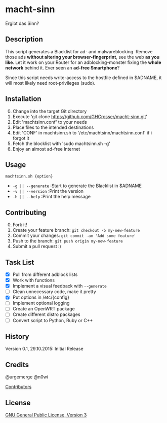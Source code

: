 # macht-sinn

Ergibt das Sinn?

## Description

This script generates a Blacklist for ad- and malwareblocking. Remove those ads **without altering your browser-fingerprint**, see the web **as you like**. Let it work on your Router for an adblocking-monster fixing the **whole network** behind it. Ever seen an **ad-free Smartphone**?

Since this script needs write-access to the hostfile defined in $ADNAME, it will most likely need root-privileges (sudo).

## Installation

0. Change into the target Git directory
0. Execute 'git clone https://github.com/GHCrosser/macht-sinn.git'
0. Edit 'machtsinn.conf' to your needs
0. Place files to the intended destinations
0. Edit 'CONF' in machtsinn.sh to '/etc/machtsinn/machtsinn.conf' if i forgot it
0. Fetch the blocklist with 'sudo machtsinn.sh -g'
0. Enjoy an almost ad-free Internet

## Usage

`machtsinn.sh {option}`
* `-g || --generate` :Start to generate the Blacklist in $ADNAME
* `-v || --version` :Print the version
* `-h || --help` :Print the help message

## Contributing

0. Fork it!
0. Create your feature branch: `git checkout -b my-new-feature`
0. Commit your changes: `git commit -am 'Add some feature'`
0. Push to the branch: `git push origin my-new-feature`
0. Submit a pull request :)

## Task List

- [x] Pull from different adblock lists
- [x] Work with functions
- [x] Implement a visual feedback with `--generate`
- [ ] Clean unnecessary code, make it pretty
- [x] Put options in /etc/{config}
- [ ] Implement optional logging
- [ ] Create an OpenWRT package
- [ ] Create different distro packages
- [ ] Convert script to Python, Ruby or C++

## History

Version 0.1, 29.10.2015: Initial Release

## Credits

@urgemerge
@n0wi

[Contributors](https://github.com/GHCrosser/macht-sinn/graphs/contributors)

## License

[GNU General Public License, Version 3](LICENSE)
